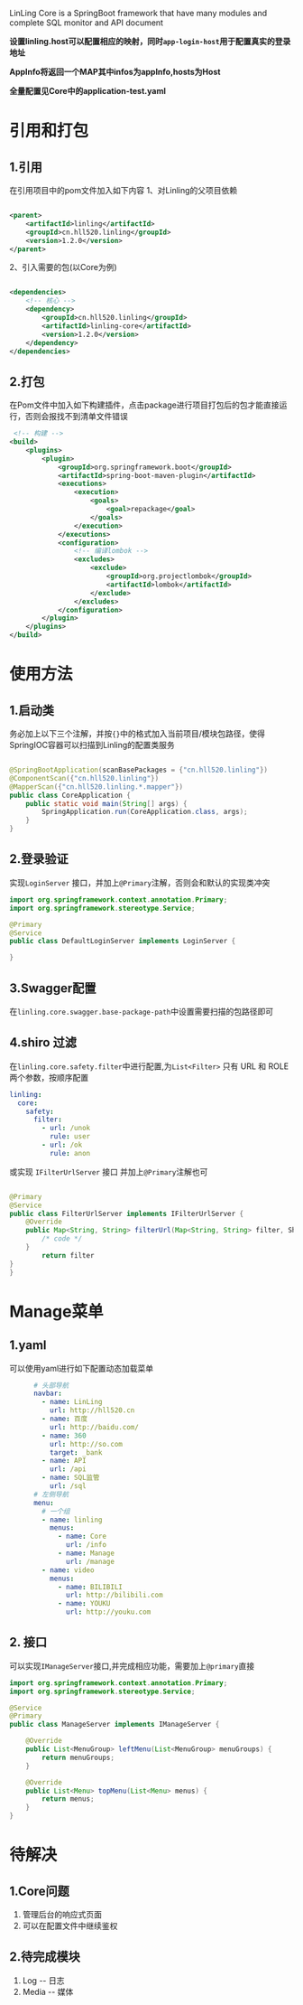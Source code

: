 LinLing Core is a SpringBoot framework that have many modules and complete SQL monitor and API document

**设置linling.host可以配置相应的映射，同时`app-login-host`用于配置真实的登录地址**

**AppInfo将返回一个MAP其中infos为appInfo,hosts为Host**

**全量配置见Core中的application-test.yaml**

# 引用和打包

## 1.引用

在引用项目中的pom文件加入如下内容 1、对Linling的父项目依赖

```xml

<parent>
    <artifactId>linling</artifactId>
    <groupId>cn.hll520.linling</groupId>
    <version>1.2.0</version>
</parent>
```

2、引入需要的包(以Core为例)

```xml

<dependencies>
    <!-- 核心 -->
    <dependency>
        <groupId>cn.hll520.linling</groupId>
        <artifactId>linling-core</artifactId>
        <version>1.2.0</version>
    </dependency>
</dependencies>
```

## 2.打包

在Pom文件中加入如下构建插件，点击package进行项目打包后的包才能直接运行，否则会报找不到清单文件错误

```xml
 <!-- 构建 -->
<build>
    <plugins>
        <plugin>
            <groupId>org.springframework.boot</groupId>
            <artifactId>spring-boot-maven-plugin</artifactId>
            <executions>
                <execution>
                    <goals>
                        <goal>repackage</goal>
                    </goals>
                </execution>
            </executions>
            <configuration>
                <!-- 编译lombok -->
                <excludes>
                    <exclude>
                        <groupId>org.projectlombok</groupId>
                        <artifactId>lombok</artifactId>
                    </exclude>
                </excludes>
            </configuration>
        </plugin>
    </plugins>
</build>
```

# 使用方法

## 1.启动类

务必加上以下三个注解，并按`{}`中的格式加入当前项目/模块包路径，使得SpringIOC容器可以扫描到Linling的配置类服务

```java

@SpringBootApplication(scanBasePackages = {"cn.hll520.linling"})
@ComponentScan({"cn.hll520.linling"})
@MapperScan({"cn.hll520.linling.*.mapper"})
public class CoreApplication {
    public static void main(String[] args) {
        SpringApplication.run(CoreApplication.class, args);
    }
}
```

## 2.登录验证

实现`LoginServer` 接口，并加上`@Primary`注解，否则会和默认的实现类冲突

```java
import org.springframework.context.annotation.Primary;
import org.springframework.stereotype.Service;

@Primary
@Service
public class DefaultLoginServer implements LoginServer {

}
```

## 3.Swagger配置

在`linling.core.swagger.base-package-path`中设置需要扫描的包路径即可

## 4.shiro 过滤

在`linling.core.safety.filter`中进行配置,为`List<Filter>` 只有 URL 和 ROLE 两个参数，按顺序配置

```yaml
linling:
  core:
    safety:
      filter:
        - url: /unok
          rule: user
        - url: /ok
          rule: anon
```

或实现 `IFilterUrlServer` 接口 并加上`@Primary`注解也可

```java

@Primary
@Service
public class FilterUrlServer implements IFilterUrlServer {
    @Override
    public Map<String, String> filterUrl(Map<String, String> filter, ShiroInfoValue value) {
        /* code */
    }
        return filter
}
}
```

# Manage菜单

## 1.yaml

可以使用yaml进行如下配置动态加载菜单

```yaml
      # 头部导航
      navbar:
        - name: LinLing
          url: http://hll520.cn
        - name: 百度
          url: http://baidu.com/
        - name: 360
          url: http://so.com
          target: _bank
        - name: API
          url: /api
        - name: SQL监管
          url: /sql
      # 左侧导航
      menu:
        # 一个组
        - name: linling
          menus:
            - name: Core
              url: /info
            - name: Manage
              url: /manage
        - name: video
          menus:
            - name: BILIBILI
              url: http://bilibili.com
            - name: YOUKU
              url: http://youku.com
```

## 2. 接口

可以实现`IManageServer`接口,并完成相应功能，需要加上`@primary`直接

```java
import org.springframework.context.annotation.Primary;
import org.springframework.stereotype.Service;

@Service
@Primary
public class ManageServer implements IManageServer {

    @Override
    public List<MenuGroup> leftMenu(List<MenuGroup> menuGroups) {
        return menuGroups;
    }

    @Override
    public List<Menu> topMenu(List<Menu> menus) {
        return menus;
    }
}

```

# 待解决

## 1.Core问题

1. 管理后台的响应式页面
2. 可以在配置文件中继续鉴权

## 2.待完成模块

1. Log -- 日志
2. Media -- 媒体
